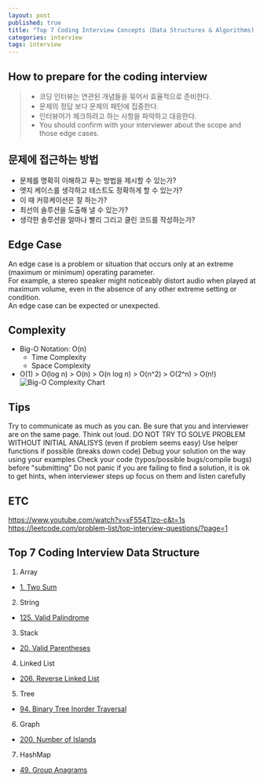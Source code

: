 ```yaml
---
layout: post
published: true
title: "Top 7 Coding Interview Concepts (Data Structures & Algorithms) - Basic I"
categories: interview
tags: interview 
---
```


## How to prepare for the coding interview
> - 코딩 인터뷰는 연관된 개념들을 묶어서 효율적으로 준비한다.
> - 문제의 정답 보다 문제의 패턴에 집중한다.
> - 인터뷰어가 체크하려고 하는 사항을 파악하고 대응한다.
> - You should confirm with your interviewer about the scope and those edge cases.

## 문제에 접근하는 방법
- 문제를 명확히 이해하고 푸는 방법을 제시할 수 있는가?
- 엣지 케이스를 생각하고 테스트도 정확하게 할 수 있는가?
- 이 때 커뮤케이션은 잘 하는가?
- 최선의 솔루션을 도출해 낼 수 있는가?
- 생각한 솔루션을 얼마나 빨리 그리고 클린 코드를 작성하는가?

## Edge Case
An edge case is a problem or situation that occurs only at an extreme (maximum or minimum) operating parameter.  
For example, a stereo speaker might noticeably distort audio when played at maximum volume, even in the absence of any other extreme setting or condition.  
An edge case can be expected or unexpected.

## Complexity
- Big-O Notation: O(n)
  - Time Complexity
  - Space Complexity
- O(1) > O(log n) > O(n) > O(n log n) > O(n^2) > O(2^n) > O(n!)
![Big-O Complexity Chart](https://hanamon.kr/%ec%95%8c%ea%b3%a0%eb%a6%ac%ec%a6%98-time-complexity-%ec%8b%9c%ea%b0%84-%eb%b3%b5%ec%9e%a1%eb%8f%84/big-o-complexity-chart/)

## Tips
Try to communicate as much as you can.
Be sure that you and interviewer are on the same page.
Think out loud.
DO NOT TRY TO SOLVE PROBLEM WITHOUT INITIAL ANALISYS (even if problem seems easy)
Use helper functions if possible (breaks down code)
Debug your solution on the way using your examples
Check your code (typos/possible bugs/compile bugs) before "submitting"
Do not panic if you are failing to find a solution, it is ok to get hints, when interviewer steps up focus on them and listen carefully

## ETC
https://www.youtube.com/watch?v=xF554Tlzo-c&t=1s
https://leetcode.com/problem-list/top-interview-questions/?page=1

## Top 7 Coding Interview Data Structure

1. Array
- [1. Two Sum](/interview/2023/05/21/two-sum/)

2. String
- [125. Valid Palindrome](/interview/2023/05/21/valid-palindrome/)

3. Stack
- [20. Valid Parentheses](/interview/2023/05/21/valid-parentheses/)

4. Linked List
- [206. Reverse Linked List](/interview/2023/05/21/reverse-linked-list/)

5. Tree
- [94. Binary Tree Inorder Traversal](/interview/2023/05/21/binary-tree-inorder-traversal/)

6. Graph
- [200. Number of Islands](/interview/2023/05/21/number-of-islands/)

7. HashMap
- [49. Group Anagrams](/interview/2023/05/21/group-anagrams/)

